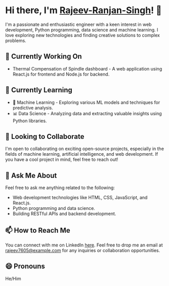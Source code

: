 <!--
**rrsrnc/rrsrnc** is a ✨ _special_ ✨ repository because its `README.md` (this file) appears on your GitHub profile.

Here are some ideas to get you started:

- 🔭 I’m currently working on ...
- 🌱 I’m currently learning ...
- 👯 I’m looking to collaborate on ...
- 🤔 I’m looking for help with ...
- 💬 Ask me about ...
- 📫 How to reach me: ...
- 😄 Pronouns: ...
- ⚡ Fun fact: ...
-->
# Hi there, I'm [Rajeev-Ranjan-Singh](www.linkedin.com/in/rajeev-ranjan-singh-rrs)! 👋

<!-- Add a brief introduction about yourself -->
I'm a passionate and enthusiastic engineer with a keen interest in web development, Python programming, data science and machine learning. I love exploring new technologies and finding creative solutions to complex problems.

## 🔭 Currently Working On

- Thermal Compensation of Spindle dashboard - A web application using React.js for frontend and Node.js for backend.

## 🌱 Currently Learning
 - :robot: Machine Learning - Exploring various ML models and techniques for predictive analysis.
- :bar_chart: Data Science - Analyzing data and extracting valuable insights using Python libraries.

## 👯 Looking to Collaborate

I'm open to collaborating on exciting open-source projects, especially in the fields of machine learning, artificial intelligence, and web development. If you have a cool project in mind, feel free to reach out!


## 💬 Ask Me About

Feel free to ask me anything related to the following:

- Web development technologies like HTML, CSS, JavaScript, and React.js.
- Python programming and data science.
- Building RESTful APIs and backend development.

## 📫 How to Reach Me

You can connect with me on LinkedIn [here](www.linkedin.com/in/rajeev-ranjan-singh-rrs). Feel free to drop me an email at rajeev7605@example.com for any inquiries or collaboration opportunities.

## 😄 Pronouns

He/Him

